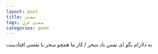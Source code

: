 ```yaml
---
layout: post
title: سعدی
tags: سعدی غزل
categories: poem
---
```


به دلارام بگو ای نفس باد سحر / کار ما همچو سحر با نفسی افتادست
